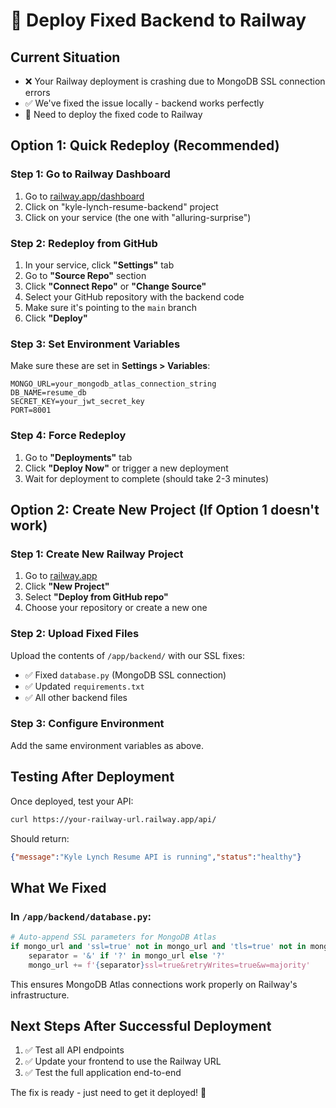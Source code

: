 # 🚀 Deploy Fixed Backend to Railway

## Current Situation
- ❌ Your Railway deployment is crashing due to MongoDB SSL connection errors
- ✅ We've fixed the issue locally - backend works perfectly
- 🎯 Need to deploy the fixed code to Railway

## Option 1: Quick Redeploy (Recommended)

### Step 1: Go to Railway Dashboard
1. Go to [railway.app/dashboard](https://railway.app/dashboard)
2. Click on "kyle-lynch-resume-backend" project
3. Click on your service (the one with "alluring-surprise")

### Step 2: Redeploy from GitHub
1. In your service, click **"Settings"** tab
2. Go to **"Source Repo"** section
3. Click **"Connect Repo"** or **"Change Source"**
4. Select your GitHub repository with the backend code
5. Make sure it's pointing to the `main` branch
6. Click **"Deploy"**

### Step 3: Set Environment Variables
Make sure these are set in **Settings > Variables**:
```
MONGO_URL=your_mongodb_atlas_connection_string
DB_NAME=resume_db  
SECRET_KEY=your_jwt_secret_key
PORT=8001
```

### Step 4: Force Redeploy
1. Go to **"Deployments"** tab
2. Click **"Deploy Now"** or trigger a new deployment
3. Wait for deployment to complete (should take 2-3 minutes)

## Option 2: Create New Project (If Option 1 doesn't work)

### Step 1: Create New Railway Project
1. Go to [railway.app](https://railway.app)
2. Click **"New Project"**
3. Select **"Deploy from GitHub repo"**
4. Choose your repository or create a new one

### Step 2: Upload Fixed Files
Upload the contents of `/app/backend/` with our SSL fixes:
- ✅ Fixed `database.py` (MongoDB SSL connection)  
- ✅ Updated `requirements.txt`
- ✅ All other backend files

### Step 3: Configure Environment
Add the same environment variables as above.

## Testing After Deployment

Once deployed, test your API:
```bash
curl https://your-railway-url.railway.app/api/
```

Should return:
```json
{"message":"Kyle Lynch Resume API is running","status":"healthy"}
```

## What We Fixed

### In `/app/backend/database.py`:
```python
# Auto-append SSL parameters for MongoDB Atlas
if mongo_url and 'ssl=true' not in mongo_url and 'tls=true' not in mongo_url:
    separator = '&' if '?' in mongo_url else '?'
    mongo_url += f'{separator}ssl=true&retryWrites=true&w=majority'
```

This ensures MongoDB Atlas connections work properly on Railway's infrastructure.

## Next Steps After Successful Deployment
1. ✅ Test all API endpoints
2. ✅ Update your frontend to use the Railway URL
3. ✅ Test the full application end-to-end

The fix is ready - just need to get it deployed! 🚀